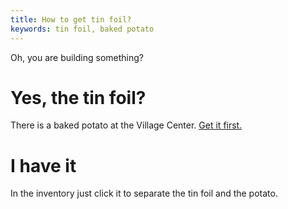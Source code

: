 ```yaml
---
title: How to get tin foil?
keywords: tin foil, baked potato
---
```


Oh, you are building something?

# Yes, the tin foil?
There is a baked potato at the Village Center. [Get it first.](050-potato.md)

# I have it
In the inventory just click it to separate the tin foil and the potato.
